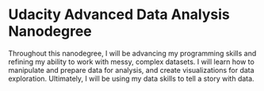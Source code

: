 # Udacity Advanced Data Analysis Nanodegree
Throughout this nanodegree, I will be advancing my programming skills and refining my ability to work with messy, complex datasets. I will learn how to manipulate and prepare data for analysis, and create visualizations for data exploration. Ultimately, I will be using my data skills to tell a story with data.
